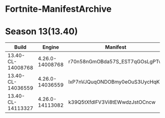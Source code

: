# Fortnite-ManifestArchive

# Season 13(13.40)
|Build|Engine|Manifest|
|-----------------|---------------|------------------------------|
|13.40-CL-14008768|4.26.0-14008768|r70n58nGmOBda57S_EST7qGOsLgPTw|
|13.40-CL-14036559|4.26.0-14036559|lxP7nVJQuqONDOBmy0eOuS3UycHqKA|
|13.40-CL-14113327|4.26.0-14113082|k39Q5tXfdlFV3Vi8tEWwdzJstOCncw|


